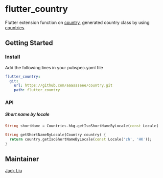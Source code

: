 # flutter_country

Flutter extension function on [country](https://github.com/aaassseee/country/tree/master/country), generated country class by using [countries](https://github.com/countries/countries).

## Getting Started

### Install

Add the following lines in your pubspec.yaml file

```yaml
flutter_country:
  git:
    url: https://github.com/aaassseee/country.git
    path: flutter_country
```

### API

##### Short name by locale

```dart
String shortName = Countries.hkg.getIsoShortNameByLocale(const Locale('zh', 'HK'));

String getShortNameByLocale(Country country) {
  return country.getIsoShortNameByLocale(const Locale('zh', 'HK'));
}
```

## Maintainer

[Jack Liu](https://github.com/aaassseee)